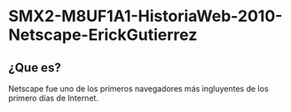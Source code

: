 # SMX2-M8UF1A1-HistoriaWeb-2010-Netscape-ErickGutierrez
## ¿Que es?
Netscape fue uno de los primeros navegadores más ingluyentes de los primero días de Internet. 

